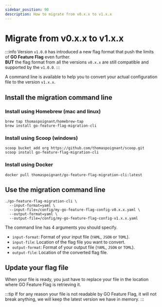 ```yaml
---
sidebar_position: 90
description: How to migrate from v0.x.x to v1.x.x
---
```


# Migrate from v0.x.x to v1.x.x

:::info
Version `v1.0.0` has introduced a new flag format that push the limits of **GO Feature Flag** even further.  
**BUT** the flag format from all the versions `v0.x.x` are still compatible and supported by the `v1.0.0`.
:::

A command line is available to help you to convert your actual configuration file to the version `v1.x.x`.


## Install the migration command line

### Install using Homebrew (mac and linux)
```shell
brew tap thomaspoignant/homebrew-tap
brew install go-feature-flag-migration-cli
```

### Install using Scoop (windows)
```shell
scoop bucket add org https://github.com/thomaspoignant/scoop.git
scoop install go-feature-flag-migration-cli
```

### Install using Docker
```shell
docker pull thomaspoignant/go-feature-flag-migration-cli:latest
```

## Use the migration command line

```shell
./go-feature-flag-migration-cli \
  --input-format=yaml \
  --input-file=/config/my-go-feature-flag-config-v0.x.x.yaml \
  --output-format=yaml \
  --output-file=/config/my-go-feature-flag-config-v1.x.x.yaml
```

The command line has 4 arguments you should specify.

- `input-format`: Format of your input file (`YAML`, `JSON` or `TOML`).
- `input-file`: Location of the flag file you want to convert.
- `output-format`: Format of your output file (`YAML`, `JSON` or `TOML`).
- `output-file`: Location of the converted flag file.


## Update your flag file

When your file is ready, you just have to replace your file in the location where GO Feature Flag is retrieving it.

:::tip
If for any reason your file is not readable by GO Feature Flag, it will not break anything, we will keep the latest version we have in memory.
:::
